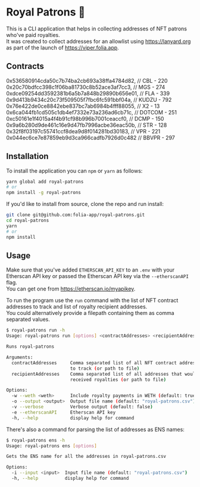 # Royal Patrons 👑

This is a CLI application that helps in collecting addresses of NFT patrons who've paid royalties.  
It was created to collect addresses for an allowlist using https://lanyard.org as part of the launch of https://viper.folia.app.

## Contracts

0x536580914cda50c7b74ba2cb693a38ffa4784d82, // CBL - 220
0x20c70bdfcc398c1f06ba81730c8b52ace3af7cc3, // MGS - 274
0xdce09254dd3592381b6a5b7a848b29890b656e01, // FLA - 339
0x9d413b9434c20c73f509505f7fbc6fc591bbf04a, // KUDZU - 792
0x76e422de0ce8842ebe837bc7ab6984b4fff88055, // X2 - 13
0x6ca044fb1cd505c1db4ef7332e73a236ad6cb71c, // DOTCOM - 251
0xc50161e1f4015a4f4b91cf98b996b7001ceaccf0, // DCMP - 150
0x9a6b280d9de461c16e9d47fb7996acbe36eac50b, // STR - 128
0x32f8f03197c55741ccf8dea9d8f014281bd30183, // VPR - 221
0x044ec6ce7e87859eb9d3ca966cadfb7926d0c482 // BBVPR - 297

## Installation

To install the application you can `npm` or `yarn` as follows:

```bash
yarn global add royal-patrons
# or
npm install -g royal-patrons
```

If you'd like to install from source, clone the repo and run install:
  
```bash
git clone git@github.com:folia-app/royal-patrons.git
cd royal-patrons
yarn
# or
npm install
```

## Usage

Make sure that you've added `ETHERSCAN_API_KEY` to an `.env` with your Etherscan API key or passed the Etherscan API key via the `--etherscanAPI` flag.  
You can get one from https://etherscan.io/myapikey.

To run the program use the `run` command with the list of NFT contract addresses to track and list of royalty recipient addresses.  
You could alternatively provide a filepath containing them as comma separated values.
```bash
$ royal-patrons run -h
Usage: royal-patrons run [options] <contractAddresses> <recipientAddresses>

Runs royal-patrons

Arguments:
  contractAddresses     Comma separated list of all NFT contract addresses you want
                        to track (or path to file)
  recipientAddresses    Comma separated list of all addresses that would have
                        received royalties (or path to file)

Options:
  -w --weth <weth>      Include royalty payments in WETH (default: true)
  -o --output <output>  Output file name (default: "royal-patrons.csv")
  -v --verbose          Verbose output (default: false)
  -e --etherscanAPI     Etherscan API key
  -h, --help            display help for command
```

There's also a command for parsing the list of addresses as ENS names:

```bash
$ royal-patrons ens -h
Usage: royal-patrons ens [options]

Gets the ENS name for all the addresses in royal-patrons.csv

Options:
  -i --input <input>  Input file name (default: "royal-patrons.csv")
  -h, --help          display help for command
```